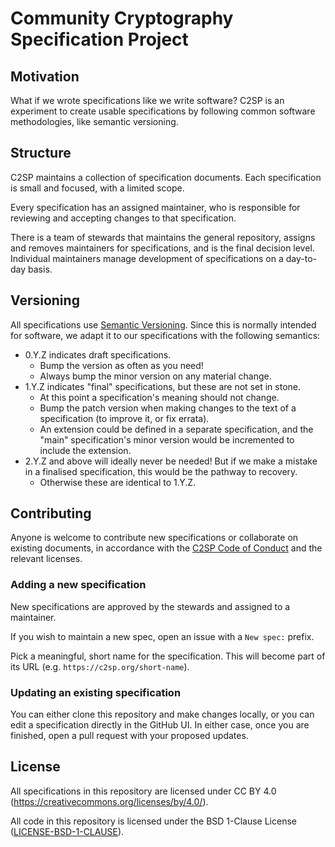 # Community Cryptography Specification Project

## Motivation

What if we wrote specifications like we write software? C2SP is an experiment to create
usable specifications by following common software methodologies, like semantic versioning.

## Structure

C2SP maintains a collection of specification documents. Each specification is small and
focused, with a limited scope.

Every specification has an assigned maintainer, who is responsible for reviewing and
accepting changes to that specification.

There is a team of stewards that maintains the general repository, assigns and removes
maintainers for specifications, and is the final decision level. Individual maintainers
manage development of specifications on a day-to-day basis.

## Versioning

All specifications use [Semantic Versioning](https://semver.org/). Since this is normally
intended for software, we adapt it to our specifications with the following semantics:

- 0.Y.Z indicates draft specifications.
  - Bump the version as often as you need!
  - Always bump the minor version on any material change.
- 1.Y.Z indicates "final" specifications, but these are not set in stone.
  - At this point a specification's meaning should not change.
  - Bump the patch version when making changes to the text of a specification (to improve
    it, or fix errata).
  - An extension could be defined in a separate specification, and the "main"
    specification's minor version would be incremented to include the extension.
- 2.Y.Z and above will ideally never be needed! But if we make a mistake in a finalised
  specification, this would be the pathway to recovery.
  - Otherwise these are identical to 1.Y.Z.

## Contributing

Anyone is welcome to contribute new specifications or collaborate on existing documents,
in accordance with the [C2SP Code of Conduct](CODE_OF_CONDUCT.md) and the relevant
licenses.

### Adding a new specification

New specifications are approved by the stewards and assigned to a maintainer.

If you wish to maintain a new spec, open an issue with a `New spec:` prefix.

Pick a meaningful, short name for the specification. This will become part of its URL
(e.g. `https://c2sp.org/short-name`).

### Updating an existing specification

You can either clone this repository and make changes locally, or you can edit a
specification directly in the GitHub UI. In either case, once you are finished, open a
pull request with your proposed updates.

## License

All specifications in this repository are licensed under CC BY 4.0
(https://creativecommons.org/licenses/by/4.0/).

All code in this repository is licensed under the BSD 1-Clause License
([LICENSE-BSD-1-CLAUSE](LICENSE-BSD-1-CLAUSE)).
